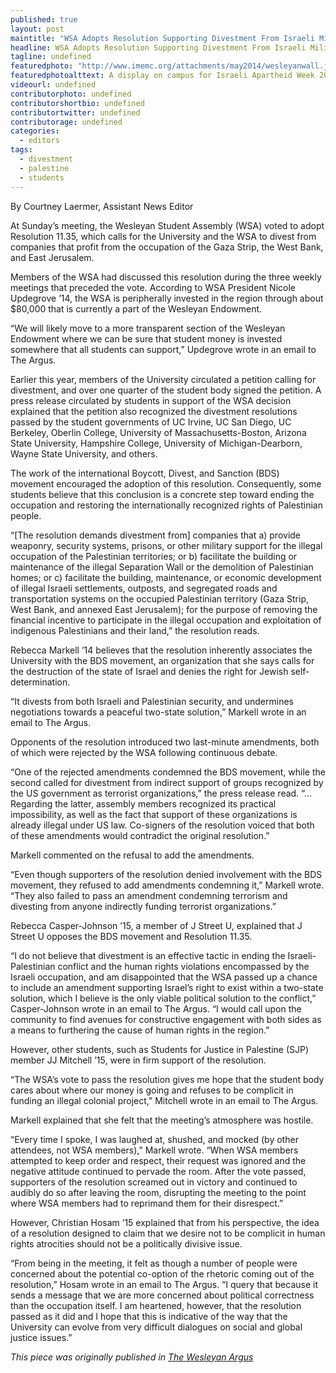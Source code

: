```yaml
---
published: true
layout: post
maintitle: "WSA Adopts Resolution Supporting Divestment From Israeli Military Occupation of Palestine - {Young}ist"
headline: WSA Adopts Resolution Supporting Divestment From Israeli Military Occupation of Palestine
tagline: undefined
featuredphoto: "http://www.imemc.org/attachments/may2014/wesleyanwall.jpg"
featuredphotoalttext: A display on campus for Israeli Apartheid Week 2014.
videourl: undefined
contributorphoto: undefined
contributorshortbio: undefined
contributortwitter: undefined
contributorage: undefined
categories: 
  - editors
tags: 
  - divestment
  - palestine
  - students
---
```


By Courtney Laermer, Assistant News Editor

At Sunday’s meeting, the Wesleyan Student Assembly (WSA) voted to adopt Resolution 11.35, which calls for the University and the WSA to divest from companies that profit from the occupation of the Gaza Strip, the West Bank, and East Jerusalem.

Members of the WSA had discussed this resolution during the three weekly meetings that preceded the vote. According to WSA President Nicole Updegrove ’14, the WSA is peripherally invested in the region through about $80,000 that is currently a part of the Wesleyan Endowment.

“We will likely move to a more transparent section of the Wesleyan Endowment where we can be sure that student money is invested somewhere that all students can support,” Updegrove wrote in an email to The Argus.

Earlier this year, members of the University circulated a petition calling for divestment, and over one quarter of the student body signed the petition. A press release circulated by students in support of the WSA decision explained that the petition also recognized the divestment resolutions passed by the student governments of UC Irvine, UC San Diego, UC Berkeley, Oberlin College, University of Massachusetts-Boston, Arizona State University, Hampshire College, University of Michigan-Dearborn, Wayne State University, and others.

The work of the international Boycott, Divest, and Sanction (BDS) movement encouraged the adoption of this resolution. Consequently, some students believe that this conclusion is a concrete step toward ending the occupation and restoring the internationally recognized rights of Palestinian people.

“[The resolution demands divestment from] companies that a) provide weaponry, security systems, prisons, or other military support for the illegal occupation of the Palestinian territories; or b) facilitate the building or maintenance of the illegal Separation Wall or the demolition of Palestinian homes; or c) facilitate the building, maintenance, or economic development of illegal Israeli settlements, outposts, and segregated roads and transportation systems on the occupied Palestinian territory (Gaza Strip, West Bank, and annexed East Jerusalem); for the purpose of removing the financial incentive to participate in the illegal occupation and exploitation of indigenous Palestinians and their land,” the resolution reads.

Rebecca Markell ’14 believes that the resolution inherently associates the University with the BDS movement, an organization that she says calls for the destruction of the state of Israel and denies the right for Jewish self-determination.

“It divests from both Israeli and Palestinian security, and undermines negotiations towards a peaceful two-state solution,” Markell wrote in an email to The Argus.

Opponents of the resolution introduced two last-minute amendments, both of which were rejected by the WSA following continuous debate.

“One of the rejected amendments condemned the BDS movement, while the second called for divestment from indirect support of groups recognized by the US government as terrorist organizations,” the press release read. “…Regarding the latter, assembly members recognized its practical impossibility, as well as the fact that support of these organizations is already illegal under US law. Co-signers of the resolution voiced that both of these amendments would contradict the original resolution.”

Markell commented on the refusal to add the amendments.

“Even though supporters of the resolution denied involvement with the BDS movement, they refused to add amendments condemning it,” Markell wrote. “They also failed to pass an amendment condemning terrorism and divesting from anyone indirectly funding terrorist organizations.”

Rebecca Casper-Johnson ’15, a member of J Street U, explained that J Street U opposes the BDS movement and Resolution 11.35.

“I do not believe that divestment is an effective tactic in ending the Israeli-Palestinian conflict and the human rights violations encompassed by the Israeli occupation, and am disappointed that the WSA passed up a chance to include an amendment supporting Israel’s right to exist within a two-state solution, which I believe is the only viable political solution to the conflict,” Casper-Johnson wrote in an email to The Argus. “I would call upon the community to find avenues for constructive engagement with both sides as a means to furthering the cause of human rights in the region.”

However, other students, such as Students for Justice in Palestine (SJP) member JJ Mitchell ’15, were in firm support of the resolution.

“The WSA’s vote to pass the resolution gives me hope that the student body cares about where our money is going and refuses to be complicit in funding an illegal colonial project,” Mitchell wrote in an email to The Argus.

Markell explained that she felt that the meeting’s atmosphere was hostile.

“Every time I spoke, I was laughed at, shushed, and mocked (by other attendees, not WSA members),” Markell wrote. “When WSA members attempted to keep order and respect, their request was ignored and the negative attitude continued to pervade the room. After the vote passed, supporters of the resolution screamed out in victory and continued to audibly do so after leaving the room, disrupting the meeting to the point where WSA members had to reprimand them for their disrespect.”

However, Christian Hosam ’15 explained that from his perspective, the idea of a resolution designed to claim that we desire not to be complicit in human rights atrocities should not be a politically divisive issue.

“From being in the meeting, it felt as though a number of people were concerned about the potential co-option of the rhetoric coming out of the resolution,” Hosam wrote in an email to The Argus. “I query that because it sends a message that we are more concerned about political correctness than the occupation itself. I am heartened, however, that the resolution passed as it did and I hope that this is indicative of the way that the University can evolve from very difficult dialogues on social and global justice issues.”

_This piece was originally published in [The Wesleyan Argus](http://wesleyanargus.com/2014/05/05/wsa-resolution-concerning-wesleyan-divestment-from-companies-profiting-from-or-contributing-to-illegal-occupation-of-palestine/)_